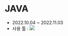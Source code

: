 # JAVA
   - 2022.10.04 ~ 2022.11.03
   - 사용 툴 : <img src="https://img.shields.io/badge/Eclipse IDE-2C2255?style=flat&logo=Eclipse IDE&logoColor=white"/>
   